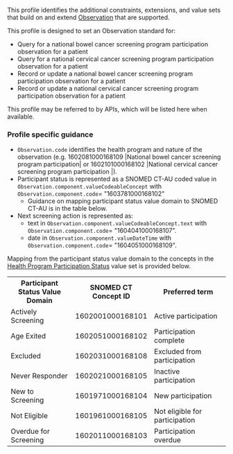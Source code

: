 This profile identifies the additional constraints, extensions, and value sets that build on and extend [Observation](http://hl7.org/fhir/R4/observation.html) that are supported. 

This profile is designed to set an Observation standard for:
* Query for a national bowel cancer screening program participation observation for a patient
* Query for a national cervical cancer screening program participation observation for a patient
* Record or update a national bowel cancer screening program participation observation for a patient
* Record or update a national cervical cancer screening program participation observation for a patient

This profile may be referred to by APIs, which will be listed here when available.


### Profile specific guidance
- `Observation.code` identifies the health program and nature of the observation (e.g. 1602081000168109 \|National bowel cancer screening program participation\| or 1602101000168102 \|National cervical cancer screening program participation	\|).
- Participant status is represented as a SNOMED CT-AU coded value in `Observation.component.valueCodeableConcept` with `Observation.component.code`= "1603781000168102" 
  - Guidance on mapping participant status value domain to SNOMED CT-AU is in the table below.   
- Next screening action is represented as:
  - text in `Observation.component.valueCodeableConcept.text` with `Observation.component.code`= "1604041000168107". 
  - date in `Observation.component.valueDateTime` with `Observation.component.code`= "1604051000168109". 

Mapping from the participant status value domain to the concepts in the <a href="https://healthterminologies.gov.au/fhir/ValueSet/health-program-participation-status-1">Health Program Participation Status</a> value set is provided below.

<table class="list" style="width:100%">
    <colgroup>
       <col span="1" style="width: 30%;"/>
       <col span="1" style="width: 35%;"/>
       <col span="1" style="width: 35%;"/>
    </colgroup>
	<tbody>
      <tr>
        <th>Participant Status Value Domain</th>
        <th>SNOMED CT Concept ID</th>
        <th>Preferred term</th>
      </tr>
      <tr>
        <td>Actively Screening</td>
        <td>1602001000168101</td>
        <td>Active participation</td>
      </tr>
      <tr>
        <td>Age Exited</td>
        <td>1602051000168102</td>
        <td>Participation complete</td>
      </tr>
      <tr>
        <td>Excluded</td>
        <td>1602031000168108</td>
        <td>Excluded from participation</td>
      </tr>
      <tr>
        <td>Never Responder</td>
        <td>1602021000168105</td>
        <td>Inactive participation</td>
      </tr>
      <tr>
        <td>New to Screening</td>
        <td>1601971000168104</td>
        <td>New participation</td>
      </tr>
      <tr>
        <td>Not Eligible</td>
        <td>1601961000168105</td>
        <td>Not eligible for participation</td>
      </tr>
      <tr>
        <td>Overdue for Screening</td>
        <td>1602011000168103</td>
        <td>Participation overdue</td>
      </tr>
    </tbody>
</table>



